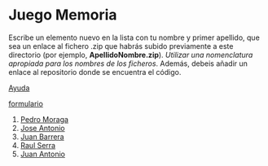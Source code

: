 Juego Memoria
======

Escribe un elemento nuevo en la lista con tu nombre y primer apellido, que sea un enlace al fichero .zip que habrás subido previamente a este directorio (por ejemplo, **ApellidoNombre.zip**). *Utilizar una nomenclatura apropiada para los nombres de los ficheros*.
Además, debeis añadir un enlace al repositorio donde se encuentra el código.

[Ayuda](https://lorca.act.uji.es/curso/mit-app-inventor/memory/)

[formulario](form.png)

1. [Pedro Moraga](https://github.com/Dreufter/MobileApps/tree/main/CardsGame)
2. [Jose Antonio](https://github.com/OteloxESP/JuegoDeCartas)
3. [Juan Barrera](https://github.com/Acaluw/JuegoMemoria)
4. [Raul Serra](https://github.com/XzRaulzX/Juego_Memoria)
5. [Juan Antonio](https://github.com/JuanAntonio21/juegomemoriabn)
